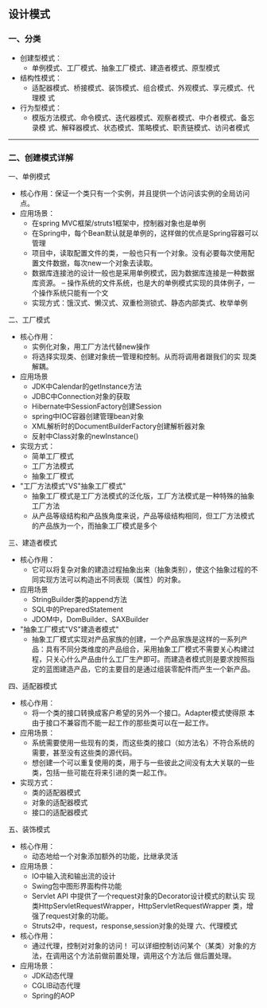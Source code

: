 ## 设计模式

### 一、分类
- 创建型模式：  
   - 单例模式、工厂模式、抽象工厂模式、建造者模式、原型模式
- 结构性模式：   
  - 适配器模式、桥接模式、装饰模式、组合模式、外观模式、享元模式、代理模 式
- 行为型模式：
   - 模版方法模式、命令模式、迭代器模式、观察者模式、中介者模式、备忘录模 式、解释器模式、状态模式、策略模式、职责链模式、访问者模式

 ---
 ### 二、创建模式详解
一、单例模式
- 核心作用：保证一个类只有一个实例，并且提供一个访问该实例的全局访问点。
- 应用场景： 
  - 在spring MVC框架/struts1框架中，控制器对象也是单例
  - 在Spring中，每个Bean默认就是单例的，这样做的优点是Spring容器可以管理 
  - 项目中，读取配置文件的类，一般也只有一个对象。没有必要每次使用配置文件数据，每次new一个对象去读取。
  - 数据库连接池的设计一般也是采用单例模式，因为数据库连接是一种数据库资源。 – 操作系统的文件系统，也是大的单例模式实现的具体例子，一个操作系统只能有一个文
  - 实现方式：饿汉式、懒汉式、双重检测锁式、静态内部类式、枚举单例
    
二、工厂模式
- 核心作用： 
  - 实例化对象，用工厂方法代替new操作
  - 将选择实现类、创建对象统一管理和控制。从而将调用者跟我们的实 现类解耦。
- 应用场景
  - JDK中Calendar的getInstance方法
  - JDBC中Connection对象的获取
  - Hibernate中SessionFactory创建Session
  - spring中IOC容器创建管理bean对象
  - XML解析时的DocumentBuilderFactory创建解析器对象
  - 反射中Class对象的newInstance()
- 实现方式：
  - 简单工厂模式
  - 工厂方法模式
  - 抽象工厂模式
-  "工厂方法模式"VS"抽象工厂模式"
   - 抽象工厂模式是工厂方法模式的泛化版，工厂方法模式是一种特殊的抽象工厂方法
   - 从产品等级结构和产品族角度来说，产品等级结构相同，但工厂方法模式的产品族为一个，而抽象工厂模式是多个

三、建造者模式
- 核心作用：
  - 它可以将复杂对象的建造过程抽象出来（抽象类别），使这个抽象过程的不同实现方法可以构造出不同表现（属性）的对象。
- 应用场景
  - StringBuilder类的append方法 
  - SQL中的PreparedStatement 
  - JDOM中，DomBuilder、SAXBuilder
- "抽象工厂模式"VS"建造者模式"
  - 抽象工厂模式实现对产品家族的创建，一个产品家族是这样的一系列产品：具有不同分类维度的产品组合，采用抽象工厂模式不需要关心构建过程，只关心什么产品由什么工厂生产即可。而建造者模式则是要求按照指定的蓝图建造产品，它的主要目的是通过组装零配件而产生一个新产品。
  
四、适配器模式
- 核心作用：
  -  将一个类的接口转换成客户希望的另外一个接口。Adapter模式使得原 本由于接口不兼容而不能一起工作的那些类可以在一起工作。 
- 应用场景：
  - 系统需要使用一些现有的类，而这些类的接口（如方法名）不符合系统的需要，甚至没有这些类的源代码。
  - 想创建一个可以重复使用的类，用于与一些彼此之间没有太大关联的一些类，包括一些可能在将来引进的类一起工作。
- 实现方式：
  - 类的适配器模式
  - 对象的适配器模式
  - 接口的适配器模式
  
五、装饰模式
- 核心作用：
  - 动态地给一个对象添加额外的功能，比继承灵活 
- 应用场景：
  - IO中输入流和输出流的设计 
  - Swing包中图形界面构件功能 
  - Servlet API 中提供了一个request对象的Decorator设计模式的默认实 现类HttpServletRequestWrapper，HttpServletRequestWrapper 类，增强了request对象的功能。 
  - Struts2中，request，response,session对象的处理
六、代理模式
- 核心作用：
  - 通过代理，控制对对象的访问！ 可以详细控制访问某个（某类）对象的方法，在调用这个方法前做前置处理，调用这个方法后 做后置处理。
- 应用场景：
  - JDK动态代理
  - CGLIB动态代理
  - Spring的AOP